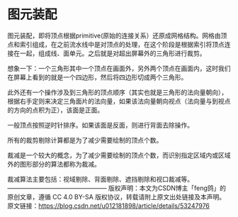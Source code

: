 # 图元装配

图元装配，即将顶点根据primitive(原始的连接关系）还原成网格结构。网格由顶点和索引组成，在之前流水线中是对顶点的处理，在这个阶段是根据索引将顶点连接在一起，组成线、面单元。之后就是对超出屏幕外的三角形进行裁剪。

想象一下：一个三角形其中一个顶点在画面外，另外两个顶点在画面内，这时我们在屏幕上看到的就是一个四边形，然后将四边形切成两个三角形。


此外还有一个操作涉及到三角形的顶点顺序（其实也就是三角形的法向量朝向），根据右手定则来决定三角面片的法向量，如果该法向量朝向视点（法向量与到视点的方向的点积为正），该面是正面。

一般顶点按照逆时针排序。如果该面是反面，则进行背面去除操作。


所有的裁剪剔除计算都是为了减少需要绘制的顶点个数。


裁减是一个较大的概念，为了减少需要绘制的顶点个数，而识别指定区域内或区域外的图形部分的算法都称为裁减。

裁减算法主要包括：视域剔除、背面剔除、遮挡剔除和视口裁减等。
————————————————
版权声明：本文为CSDN博主「feng鸽」的原创文章，遵循 CC 4.0 BY-SA 版权协议，转载请附上原文出处链接及本声明。
原文链接：https://blog.csdn.net/u012181898/article/details/53247976